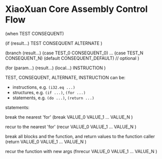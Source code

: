 # XiaoXuan Core Assembly Control Flow

<!-- @import "[TOC]" {cmd="toc" depthFrom=1 depthTo=6 orderedList=false} -->

(when TEST CONSEQUENT)

(if (result...)
    TEST CONSEQUENT ALTERNATE
)

(branch (result...)
    (case TEST_0 CONSEQUENT_0)
    ...
    (case TEST_N CONSEQUENT_N)
    (default CONSEQUENT_DEFAULT) // optional
)

(for (param...) (result...)
    (local...)
    INSTRUCTION
)

TEST, CONSEQUENT, ALTERNATE, INSTRUCTION can be:

- instructions, e.g. `(i32.eq ...)`
- structures, e.g. `(if ...)`, `(for ...)`
- statements, e.g. `(do ...)`, `(return ...)`

statements:

break the nearest 'for'
(break VALUE_0 VALUE_1 ... VALUE_N )

recur to the nearest 'for'
(recur VALUE_0 VALUE_1 ... VALUE_N )

break all blocks and the function, and return values to the function caller
(return VALUE_0 VALUE_1 ... VALUE_N )

recur the function with new args
(fnrecur VALUE_0 VALUE_1 ... VALUE_N )